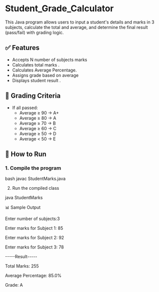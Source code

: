 # Student_Grade_Calculator
This Java program allows users to input a student's details and marks in 3 subjects, calculate the total and average, and determine the final result (pass/fail) with grading logic.

## ✅ Features

- Accepts N number of subjects marks
- Calculates total marks .
- Calculates Average Percentage.
- Assigns grade based on average
- Displays student  result .

## 🎯 Grading Criteria

- If all passed:
  - Average ≥ 90 → A+
  - Average ≥ 80 → A
  - Average ≥ 70 → B
  - Average ≥ 60 → C
  - Average ≥ 50 → D
  - Average < 50 → E
    
## 🚀 How to Run

### 1. Compile the program
bash
javac StudentMarks.java

2. Run the compiled class

java StudentMarks

📊 Sample Output

Enter number of subjects:3

Enter marks for Subject 1: 85

Enter marks for Subject 2: 92

Enter marks for Subject 3: 78


-----Result-----

Total Marks: 255

Average Percentage: 85.0%

Grade: A


